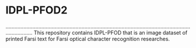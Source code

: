 # IDPL-PFOD2
..............................................................................................................................................
This repository contains IDPL-PFOD that is an image dataset of printed Farsi text for Farsi optical character recognition researches.
